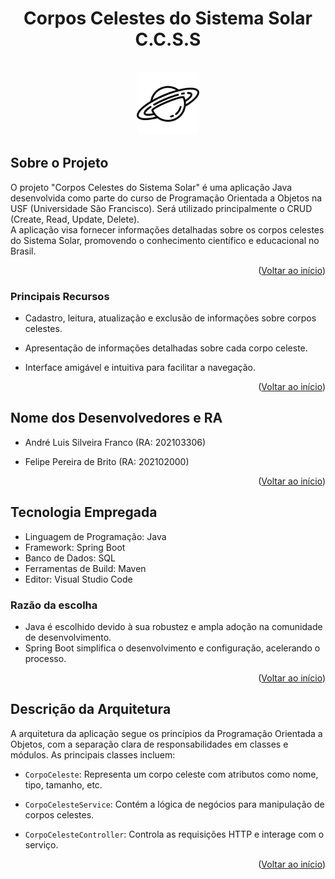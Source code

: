 <a name="readme-top"></a>
<div align="center">

# Corpos Celestes do Sistema Solar <br/> C.C.S.S

<br/>
      <img src="imagens/logo.jpg" alt="Logo" width="100" height="100">
  </a>
</div>
   
## Sobre o Projeto

O projeto "Corpos Celestes do Sistema Solar" é uma aplicação Java desenvolvida como parte do curso de Programação Orientada a Objetos na USF (Universidade São Francisco). Será utilizado principalmente o CRUD (Create, Read, Update, Delete). <br/>
A aplicação visa fornecer informações detalhadas sobre os corpos celestes do Sistema Solar, promovendo o conhecimento científico e educacional no Brasil.

<p align="right">(<a href="#readme-top">Voltar ao início</a>)</p>

### Principais Recursos

- Cadastro, leitura, atualização e exclusão de informações sobre corpos celestes.
- Apresentação de informações detalhadas sobre cada corpo celeste.
- Interface amigável e intuitiva para facilitar a navegação.

  <p align="right">(<a href="#readme-top">Voltar ao início</a>)</p>

## Nome dos Desenvolvedores e RA

- André Luis Silveira Franco (RA: 202103306)
- Felipe Pereira de Brito (RA: 202102000)

  <p align="right">(<a href="#readme-top">Voltar ao início</a>)</p>

## Tecnologia Empregada

- Linguagem de Programação: Java
- Framework: Spring Boot
- Banco de Dados: SQL
- Ferramentas de Build: Maven
- Editor: Visual Studio Code

### Razão da escolha
- Java é escolhido devido à sua robustez e ampla adoção na comunidade de desenvolvimento.
- Spring Boot simplifica o desenvolvimento e configuração, acelerando o processo.

<p align="right">(<a href="#readme-top">Voltar ao início</a>)</p>

## Descrição da Arquitetura

A arquitetura da aplicação segue os princípios da Programação Orientada a Objetos, com a separação clara de responsabilidades em classes e módulos. As principais classes incluem:
- `CorpoCeleste`: Representa um corpo celeste com atributos como nome, tipo, tamanho, etc.
- `CorpoCelesteService`: Contém a lógica de negócios para manipulação de corpos celestes.
- `CorpoCelesteController`: Controla as requisições HTTP e interage com o serviço.

  <p align="right">(<a href="#readme-top">Voltar ao início</a>)</p>


